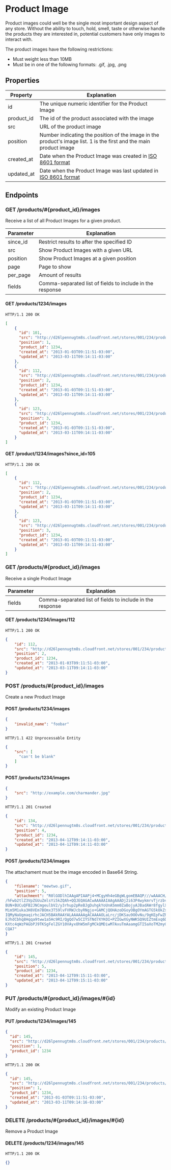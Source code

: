 Product Image
=============

Product images could well be the single most important design aspect of any store. Without the ability to touch, hold, smell, taste or otherwise handle the products they are interested in, potential customers have only images to interact with.

The product images have the following restrictions:

* Must weight less than 10MB
* Must be in one of the following formats: .gif, .jpg, .png

Properties
----------

| Property       | Explanation                                                                                             |
| -------------- | ------------------------------------------------------------------------------------------------------- |
| id             | The unique numeric identifier for the Product Image                                                     |
| product_id     | The id of the product associated with the image                                                         |
| src            | URL of the product image                                                                                |
| position       | Number indicating the position of the image in the product's image list. 1 is the first and the main product image |
| created_at     | Date when the Product Image was created in [ISO 8601 format](http://en.wikipedia.org/wiki/ISO_8601)     | 
| updated_at     | Date when the Product Image was last updated in [ISO 8601 format](http://en.wikipedia.org/wiki/ISO_8601)|

Endpoints
---------

### GET /products/#{product_id}/images

Receive a list of all Product Images for a given product.


| Parameter      | Explanation                                                                                      |
| -------------- | ------------------------------------------------------------------------------------------------ |
| since_id       | Restrict results to after the specified ID                                                       |
| src            | Show Product Images with a given URL                                                             |
| position       | Show Product Images at a given position                                                          |
| page           | Page to show                                                                                     |
| per_page       | Amount of results                                                                                |
| fields         | Comma-separated list of fields to include in the response                                        |


#### GET /products/1234/images

`HTTP/1.1 200 OK`

```json
[
    {
      "id": 101,
      "src": "http://d26lpennugtm8s.cloudfront.net/stores/001/234/products/servine-640-0.jpg",
      "position": 1,
      "product_id": 1234,
      "created_at": "2013-01-03T09:11:51-03:00",
      "updated_at": "2013-03-11T09:14:11-03:00"
    },
    {
      "id": 112,
      "src": "http://d26lpennugtm8s.cloudfront.net/stores/001/234/products/onyx-640-0.jpg",
      "position": 2,
      "product_id": 1234,
      "created_at": "2013-01-03T09:11:51-03:00",
      "updated_at": "2013-03-11T09:14:11-03:00"
    },
    {
      "id": 123,
      "src": "http://d26lpennugtm8s.cloudfront.net/stores/001/234/products/stoutland-640-0.jpg",
      "position": 3,
      "product_id": 1234,
      "created_at": "2013-01-03T09:11:51-03:00",
      "updated_at": "2013-03-11T09:14:11-03:00"
    }
]
```

#### GET /product/1234/images?since_id=105

`HTTP/1.1 200 OK`

```json
[
    {
      "id": 112,
      "src": "http://d26lpennugtm8s.cloudfront.net/stores/001/234/products/onyx-640-0.jpg",
      "position": 2,
      "product_id": 1234,
      "created_at": "2013-01-03T09:11:51-03:00",
      "updated_at": "2013-03-11T09:14:11-03:00"
    },
    {
      "id": 123,
      "src": "http://d26lpennugtm8s.cloudfront.net/stores/001/234/products/stoutland-640-0.jpg",
      "position": 3,
      "product_id": 1234,
      "created_at": "2013-01-03T09:11:51-03:00",
      "updated_at": "2013-03-11T09:14:11-03:00"
    }
]
```

### GET /products/#{product_id}/images

Receive a single Product Image

| Parameter      | Explanation                                                                                      |
| -------------- | ------------------------------------------------------------------------------------------------ |
| fields         | Comma-separated list of fields to include in the response                                        |

#### GET /products/1234/images/112

`HTTP/1.1 200 OK`

```json
{
    "id": 112,
    "src": "http://d26lpennugtm8s.cloudfront.net/stores/001/234/products/onyx-640-0.jpg",
    "position": 2,
    "product_id": 1234,
    "created_at": "2013-01-03T09:11:51-03:00",
    "updated_at": "2013-03-11T09:14:11-03:00"
}
```

### POST /products/#{product_id}/images

Create a new Product Image

#### POST /products/1234/images

```json
{
    "invalid_name": "foobar"
}
```

`HTTP/1.1 422 Unprocessable Entity`

```json
{
    "src": [
      "can't be blank"
    ]
}
```

#### POST /products/1234/images

```json
{
    "src": "http://example.com/charmander.jpg"
}
```

`HTTP/1.1 201 Created`

```json
{
    "id": 134,
    "src": "http://d26lpennugtm8s.cloudfront.net/stores/001/234/products/charmander-640-0.jpg",
    "position": 4,
    "product_id": 1234,
    "created_at": "2013-04-12T09:14:11-03:00",
    "updated_at": "2013-04-12T09:14:11-03:00"
}
```

#### POST /products/1234/images
The attachament must be the image encoded in Base64 String.

```json
{
    "filename": "mewtwo.gif",
    "position": 5,
    "attachment": "R0lGODlhIAAgAPIAAPj4+MCgyHh4eGBgWLgomEBAQP///wAAACH/C05FVFNDQVBFMi4wAwEAAAAh
/hFwb2tlZ3VpZGUuZmlsYi5kZQAh+QQJEQAGACwAAAAAIAAgAAADj2i63P4wykmrvTjrzbv/YNgU
BUN+BUCuQFB2JNCmgeulbV2/y3rhup2pReBJgDuhgkYoUnA5mm0ZaBojyAJBadAWr8fgylXSgrEF
Mim5M1uka3H8VEm7BOmx3T59lvFVRWJcbyRNgjo+GAMCjQOHAzoDGoyOBgOYmAGTG5kOkZsil0Gc
IQMyNaUgmaqirhcJACH5BAkRAAYALAAAAAAgACAAAAOLaLrc/jDKSau9OOvNu/9gKEpFwZRfAZQs
EJhdCbhq8Hqqa9tww1a5Hc9RI/QgQd7w5CIYSTNd7XYKOI+PZIGwXGyNWKSQ9UIZtmExq6DclZ5A
KXtc4qWzPAGbPJ9TKSgFelZGY10VAyxOhW5mFgMCkQMDiwM7AxuTmAaamgGTI5aXoTM2myGdI6oa
CQA7"
}
```

`HTTP/1.1 201 Created`

```json
{
    "id": 145,
    "src": "http://d26lpennugtm8s.cloudfront.net/stores/001/234/products/mewtwo-640-0.jpg",
    "position": 5,
    "product_id": 1234,
    "created_at": "2013-04-12T09:15:11-03:00",
    "updated_at": "2013-04-12T09:15:11-03:00"
}
```

### PUT /products/#{product_id}/images/#{id}

Modify an existing Product Image

#### PUT /products/1234/images/145

```json
{
  "id": 145,
  "src": "http://d26lpennugtm8s.cloudfront.net/stores/001/234/products/mewtwo-640-0.jpg",
  "position": 1,
  "product_id": 1234
}
```

`HTTP/1.1 200 OK`

```json
{
  "id": 145,
  "src": "http://d26lpennugtm8s.cloudfront.net/stores/001/234/products/mewtwo-640-0.jpg",
  "position": 1,
  "product_id": 1234,
  "created_at": "2013-01-03T09:11:51-03:00",
  "updated_at": "2013-03-11T09:14:16-03:00"
}
```

### DELETE /products/#{product_id}/images/#{id}

Remove a Product Image

#### DELETE /products/1234/images/145

`HTTP/1.1 200 OK`

```json
{}
```
